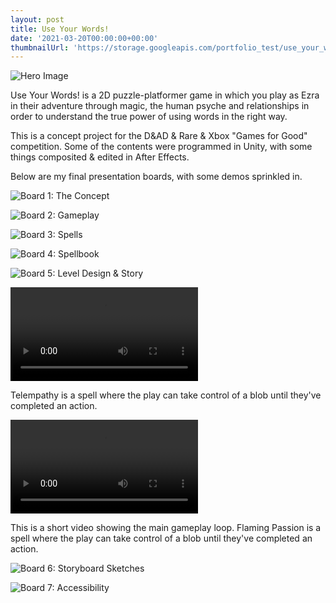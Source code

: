 ```yaml
---
layout: post
title: Use Your Words!
date: '2021-03-20T00:00:00+00:00'
thumbnailUrl: 'https://storage.googleapis.com/portfolio_test/use_your_words/Folio_Hero.png'
---
```


![Hero Image]({{page.thumbnailUrl}})

Use Your Words! is a 2D puzzle-platformer game in which you play as Ezra in their adventure through magic, the human psyche and relationships in order to understand the true power of using words in the right way. 

This is a concept project for the D&AD & Rare & Xbox "Games for Good" competition. Some of the contents were programmed in Unity, with some things composited & edited in After Effects. 

Below are my final presentation boards, with some demos sprinkled in.

![Board 1: The Concept](https://storage.googleapis.com/portfolio_test/use_your_words/Boards-02.jpg)

![Board 2: Gameplay](https://storage.googleapis.com/portfolio_test/use_your_words/Boards-03.jpg)

![Board 3: Spells](https://storage.googleapis.com/portfolio_test/use_your_words/Boards-04.jpg)

![Board 4: Spellbook](https://storage.googleapis.com/portfolio_test/use_your_words/Boards-05.jpg)

![Board 5: Level Design & Story](https://storage.googleapis.com/portfolio_test/use_your_words/Boards-06.jpg)

<div>
	<video controls="controls">
		<source src="https://storage.googleapis.com/portfolio_test/use_your_words/Demo%20-%20Telempathy.mp4">
    	Your browser does not support the HTML5 Video element.
	</video>
	<p>Telempathy is a spell where the play can take control of a blob until they've completed an action.</p>
</div>

<div>
	<video controls="controls">
		<source src="https://storage.googleapis.com/portfolio_test/use_your_words/Demo%20-%20Time%20extended.mp4">
    	Your browser does not support the HTML5 Video element.
	</video>
	<p>This is a short video showing the main gameplay loop. Flaming Passion is a spell where the play can take control of a blob until they've completed an action.</p>
</div>

![Board 6: Storyboard Sketches](https://storage.googleapis.com/portfolio_test/use_your_words/Boards-07.jpg)

![Board 7: Accessibility](https://storage.googleapis.com/portfolio_test/use_your_words/Boards-10.jpg)